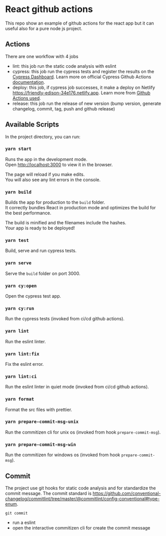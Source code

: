 # React github actions

This repo show an example of github actions for the react app but it can useful also for a pure node js project.

## Actions

There are one workflow with 4 jobs

- lint: this job run the static code analysis with eslint
- cypress: this job run the cypress tests and register the results on the [Cypress Dashboard](https://dashboard.cypress.io/projects/s5vyfx/runs). Learn more on official Cypress Github Actions [documentation](https://github.com/cypress-io/github-action).
- deploy: this job, if cypress job successes, it make a deploy on Netlify https://friendly-edison-34e176.netlify.app. Learn more from [Github Actions used](https://github.com/nwtgck/actions-netlify).
- release: this job run the release of new version (bump version, generate changelog, commit, tag, push and github release)

## Available Scripts

In the project directory, you can run:

### `yarn start`

Runs the app in the development mode.\
Open [http://localhost:3000](http://localhost:3000) to view it in the browser.

The page will reload if you make edits.\
You will also see any lint errors in the console.

### `yarn build`

Builds the app for production to the `build` folder.\
It correctly bundles React in production mode and optimizes the build for the best performance.

The build is minified and the filenames include the hashes.\
Your app is ready to be deployed!

### `yarn test`

Build, serve and run cypress tests.

### `yarn serve`

Serve the `build` folder on port 3000.

### `yarn cy:open`

Open the cypress test app.

### `yarn cy:run`

Run the cypress tests (invoked from ci/cd github actions).

### `yarn lint`

Run the eslint linter.

### `yarn lint:fix`

Fix the eslint error.

### `yarn lint:ci`

Run the eslint linter in quiet mode (invoked from ci/cd github actions).

### `yarn format`

Format the src files with prettier.

### `yarn prepare-commit-msg-unix`

Run the commitizen cli for unix os (invoked from hook `prepare-commit-msg`).

### `yarn prepare-commit-msg-win`

Run the commitizen for windows os (invoked from hook `prepare-commit-msg`).

## Commit
The project use git hooks for static code analysis and for standardize the commit message.
The commit standard is https://github.com/conventional-changelog/commitlint/tree/master/@commitlint/config-conventional#type-enum.

`git commit`
- run a eslint
- open the interactive commitizen cli for create the commit message